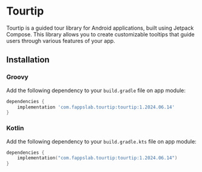 # Tourtip
Tourtip is a guided tour library for Android applications, built using Jetpack Compose. This library allows you to create customizable tooltips that guide users through various features of your app.

<!-- start dependency -->
## Installation

### Groovy
Add the following dependency to your `build.gradle` file on app module:

```gradle
dependencies {
    implementation 'com.fappslab.tourtip:tourtip:1.2024.06.14'
}
```

### Kotlin
Add the following dependency to your `build.gradle.kts` file on app module:

```kotlin
dependencies {
    implementation("com.fappslab.tourtip:tourtip:1.2024.06.14")
}
```
<!-- end dependency -->
